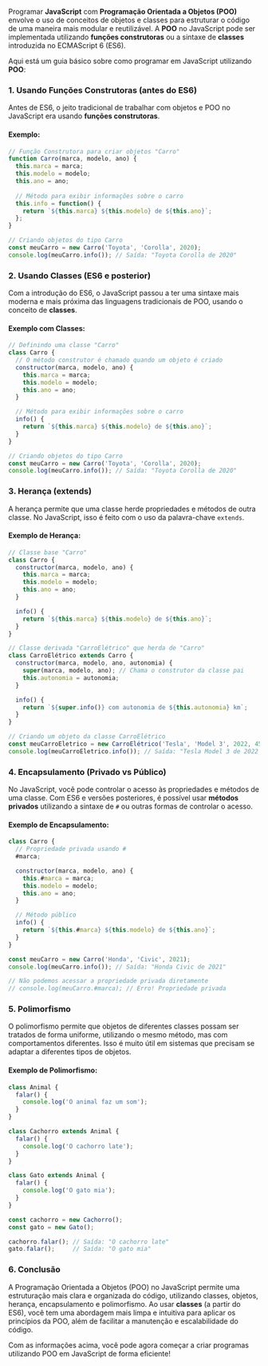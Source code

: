 Programar **JavaScript** com **Programação Orientada a Objetos (POO)** envolve o uso de conceitos de objetos e classes para estruturar o código de uma maneira mais modular e reutilizável. A **POO** no JavaScript pode ser implementada utilizando **funções construtoras** ou a sintaxe de **classes** introduzida no ECMAScript 6 (ES6).

Aqui está um guia básico sobre como programar em JavaScript utilizando **POO**:

### 1. **Usando Funções Construtoras (antes do ES6)**

Antes de ES6, o jeito tradicional de trabalhar com objetos e POO no JavaScript era usando **funções construtoras**.

#### Exemplo:
```javascript
// Função Construtora para criar objetos "Carro"
function Carro(marca, modelo, ano) {
  this.marca = marca;
  this.modelo = modelo;
  this.ano = ano;
  
  // Método para exibir informações sobre o carro
  this.info = function() {
    return `${this.marca} ${this.modelo} de ${this.ano}`;
  };
}

// Criando objetos do tipo Carro
const meuCarro = new Carro('Toyota', 'Corolla', 2020);
console.log(meuCarro.info()); // Saída: "Toyota Corolla de 2020"
```

### 2. **Usando Classes (ES6 e posterior)**

Com a introdução do ES6, o JavaScript passou a ter uma sintaxe mais moderna e mais próxima das linguagens tradicionais de POO, usando o conceito de **classes**.

#### Exemplo com **Classes**:
```javascript
// Definindo uma classe "Carro"
class Carro {
  // O método construtor é chamado quando um objeto é criado
  constructor(marca, modelo, ano) {
    this.marca = marca;
    this.modelo = modelo;
    this.ano = ano;
  }

  // Método para exibir informações sobre o carro
  info() {
    return `${this.marca} ${this.modelo} de ${this.ano}`;
  }
}

// Criando objetos do tipo Carro
const meuCarro = new Carro('Toyota', 'Corolla', 2020);
console.log(meuCarro.info()); // Saída: "Toyota Corolla de 2020"
```

### 3. **Herança (extends)**

A herança permite que uma classe herde propriedades e métodos de outra classe. No JavaScript, isso é feito com o uso da palavra-chave `extends`.

#### Exemplo de **Herança**:
```javascript
// Classe base "Carro"
class Carro {
  constructor(marca, modelo, ano) {
    this.marca = marca;
    this.modelo = modelo;
    this.ano = ano;
  }

  info() {
    return `${this.marca} ${this.modelo} de ${this.ano}`;
  }
}

// Classe derivada "CarroElétrico" que herda de "Carro"
class CarroElétrico extends Carro {
  constructor(marca, modelo, ano, autonomia) {
    super(marca, modelo, ano); // Chama o construtor da classe pai
    this.autonomia = autonomia;
  }

  info() {
    return `${super.info()} com autonomia de ${this.autonomia} km`;
  }
}

// Criando um objeto da classe CarroElétrico
const meuCarroEletrico = new CarroElétrico('Tesla', 'Model 3', 2022, 450);
console.log(meuCarroEletrico.info()); // Saída: "Tesla Model 3 de 2022 com autonomia de 450 km"
```

### 4. **Encapsulamento (Privado vs Público)**

No JavaScript, você pode controlar o acesso às propriedades e métodos de uma classe. Com ES6 e versões posteriores, é possível usar **métodos privados** utilizando a sintaxe de `#` ou outras formas de controlar o acesso.

#### Exemplo de **Encapsulamento**:
```javascript
class Carro {
  // Propriedade privada usando #
  #marca;

  constructor(marca, modelo, ano) {
    this.#marca = marca;
    this.modelo = modelo;
    this.ano = ano;
  }

  // Método público
  info() {
    return `${this.#marca} ${this.modelo} de ${this.ano}`;
  }
}

const meuCarro = new Carro('Honda', 'Civic', 2021);
console.log(meuCarro.info()); // Saída: "Honda Civic de 2021"

// Não podemos acessar a propriedade privada diretamente
// console.log(meuCarro.#marca); // Erro! Propriedade privada
```

### 5. **Polimorfismo**

O polimorfismo permite que objetos de diferentes classes possam ser tratados de forma uniforme, utilizando o mesmo método, mas com comportamentos diferentes. Isso é muito útil em sistemas que precisam se adaptar a diferentes tipos de objetos.

#### Exemplo de **Polimorfismo**:
```javascript
class Animal {
  falar() {
    console.log('O animal faz um som');
  }
}

class Cachorro extends Animal {
  falar() {
    console.log('O cachorro late');
  }
}

class Gato extends Animal {
  falar() {
    console.log('O gato mia');
  }
}

const cachorro = new Cachorro();
const gato = new Gato();

cachorro.falar(); // Saída: "O cachorro late"
gato.falar();     // Saída: "O gato mia"
```

### 6. **Conclusão**

A Programação Orientada a Objetos (POO) no JavaScript permite uma estruturação mais clara e organizada do código, utilizando classes, objetos, herança, encapsulamento e polimorfismo. Ao usar **classes** (a partir do ES6), você tem uma abordagem mais limpa e intuitiva para aplicar os princípios da POO, além de facilitar a manutenção e escalabilidade do código.

Com as informações acima, você pode agora começar a criar programas utilizando POO em JavaScript de forma eficiente!